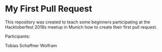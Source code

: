 # My First Pull Request

This repository was created to teach some beginners participating at the
Hacktoberfest 2018s meetup in Munich how to create their first pull request.

Participants:

Tobias Schaffner
Wolfram
